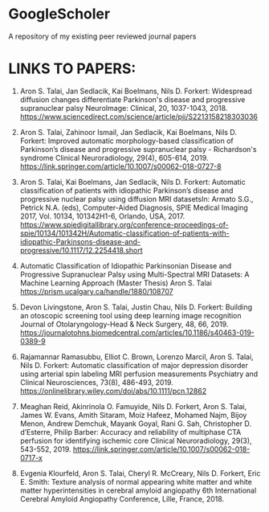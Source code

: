 # GoogleScholer
A repository of my existing peer reviewed journal papers 



# LINKS TO PAPERS:

1. Aron S. Talai, Jan Sedlacik, Kai Boelmans, Nils D. Forkert:
Widespread diffusion changes differentiate Parkinson's disease and progressive supranuclear palsy
NeuroImage: Clinical, 20, 1037-1043, 2018.
https://www.sciencedirect.com/science/article/pii/S2213158218303036

2. Aron S. Talai, Zahinoor Ismail, Jan Sedlacik, Kai Boelmans, Nils D. Forkert:
Improved automatic morphology-based classification of Parkinson’s disease and progressive supranuclear palsy - Richardson's syndrome
Clinical Neuroradiology, 29(4), 605-614, 2019.
https://link.springer.com/article/10.1007/s00062-018-0727-8

3. Aron S. Talai, Kai Boelmans, Jan Sedlacik, Nils D. Forkert:
Automatic classification of patients with idiopathic Parkinson’s disease and progressive nuclear palsy using diffusion MRI datasetsIn: Armato S.G., Petrick N.A. (eds), Computer-Aided Diagnosis, SPIE Medical Imaging 2017, Vol. 10134, 101342H1-6, Orlando, USA, 2017.
https://www.spiedigitallibrary.org/conference-proceedings-of-spie/10134/101342H/Automatic-classification-of-patients-with-idiopathic-Parkinsons-disease-and-progressive/10.1117/12.2254418.short

4. Automatic Classification of Idiopathic Parkinsonian Disease and Progressive Supranuclear Palsy using Multi-Spectral MRI Datasets: A Machine Learning Approach (Master Thesis) Aron S. Talai
https://prism.ucalgary.ca/handle/1880/108707

5. Devon Livingstone, Aron S. Talai, Justin Chau, Nils D. Forkert:
Building an otoscopic screening tool using deep learning image recognition
Journal of Otolaryngology-Head & Neck Surgery, 48, 66, 2019.
https://journalotohns.biomedcentral.com/articles/10.1186/s40463-019-0389-9


6. Rajamannar Ramasubbu, Elliot C. Brown, Lorenzo Marcil, Aron S. Talai, Nils D. Forkert:
Automatic classification of major depression disorder using arterial spin labeling MRI perfusion measurements
Psychiatry and Clinical Neurosciences, 73(8), 486-493, 2019.
https://onlinelibrary.wiley.com/doi/abs/10.1111/pcn.12862


7. Meaghan Reid, Akinrinola O. Famuyide, Nils D. Forkert, Aron S. Talai, James W. Evans, Amith Sitaram, Moiz Hafeez, Mohamed Najm, Bijoy Menon, Andrew Demchuk, Mayank Goyal, Rani G. Sah, Christopher D. d’Esterre, Philip Barber:
Accuracy and reliability of multiphase CTA perfusion for identifying ischemic core
Clinical Neuroradiology, 29(3), 543-552, 2019.
https://link.springer.com/article/10.1007/s00062-018-0717-x


8. Evgenia Klourfeld, Aron S. Talai, Cheryl R. McCreary, Nils D. Forkert, Eric E. Smith:
Texture analysis of normal appearing white matter and white matter hyperintensities in cerebral amyloid angiopathy
6th International Cerebral Amyloid Angiopathy Conference, Lille, France, 2018.








